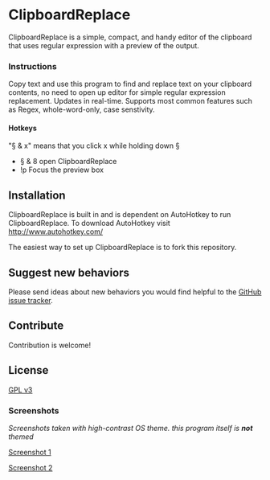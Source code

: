 # ClipboardReplace #
ClipboardReplace is a simple, compact, and handy editor of the clipboard that uses regular expression with a preview of the output. 

### Instructions 
Copy text and use this program to find and replace text on your clipboard contents, no need to open up editor for simple regular expression replacement. Updates in real-time. Supports most common features such as Regex, whole-word-only, case senstivity.

#### Hotkeys 
"§ & x" means that you click x while holding down §
 

* § & 8	open ClipboardReplace 
* !p 		Focus the preview box 

## Installation ##
ClipboardReplace is built in and is dependent on AutoHotkey to run ClipboardReplace. To download AutoHotkey visit http://www.autohotkey.com/

The easiest way to set up ClipboardReplace is to fork this repository.

## Suggest new behaviors
Please send ideas about new behaviors you would find helpful to the [GitHub issue tracker](https://github.com/mstenemo/ClipboardReplace/issues).

## Contribute
Contribution is welcome!

## License
[GPL v3](LICENSE)


### Screenshots
*Screenshots taken with high-contrast OS theme. this program itself is **not** themed*

[Screenshot 1](http://i.imgur.com/j0RpijQ.png)

[Screenshot 2](http://i.imgur.com/mJTmy25.jpg)
